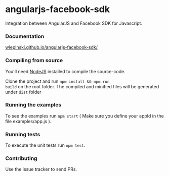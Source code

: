 angularjs-facebook-sdk
======================

Integration between AngularJS and Facebook SDK for Javascript.

### Documentation

[wlepinski.github.io/angularjs-facebook-sdk/](http://wlepinski.github.io/angularjs-facebook-sdk/)

### Compiling from source

You'll need [NodeJS](http://nodejs.org) installed to compile the source-code.

Clone the project and run <code>npm install && npm run build</code> on the root folder.
The compiled and minified files will be generated under <code>dist</code> folder

### Running the examples

To see the examples run <code>npm start</code> ( Make sure you define your appId in the file examples/app.js ).

### Running tests

To execute the unit tests run <code>npm test</code>.

### Contributing

Use the issue tracker to send PRs.
